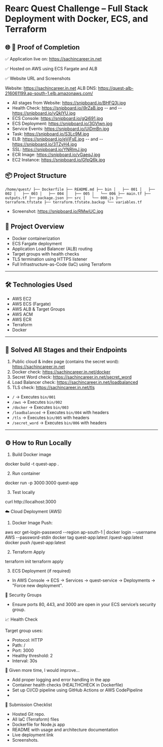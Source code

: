 # Rearc Quest Challenge – Full Stack Deployment with Docker, ECS, and Terraform

## 🌐 📸 Proof of Completion

✅ Application live on: https://sachincareer.in.net

✅ Hosted on AWS using ECS Fargate and ALB

✅ Website URL and Screenshots

Website: https://sachincareer.in.net 
ALB DNS: https://quest-alb-216061199.ap-south-1.elb.amazonaws.com/

- All stages from Website: https://snipboard.io/BHFQ3j.jpg
- Health Check: https://snipboard.io/i9rZaB.jpg  -- and -- https://snipboard.io/yQklYU.jpg
- ECS Console: https://snipboard.io/gQi691.jpg  
- ECS Deployment: https://snipboard.io/3GVlwn.jpg
- Service Events: https://snipboard.io/UiDmBn.jpg
- Task: https://snipboard.io/S3Lc9M.jpg
- ELB: https://snipboard.io/eViFsE.jpg -- and -- https://snipboard.io/3TZyH4.jpg
- SSL: https://snipboard.io/YNRImJ.jpg
- ECR Image: https://snipboard.io/vGaeqJ.jpg
- EC2 Instance: https://snipboard.io/GfpQ6k.jpg

## 📦 Project Structure

`/home/quest/
├── Dockerfile
├── README.md
├── bin
│   ├── 001
│   ├── 002
│   ├── 003
│   ├── 004
│   ├── 005
│   └── 006
├── main.tf
├── outputs.tf
├── package.json
├── src
│   └── 000.js
├── terraform.tfstate
├── terraform.tfstate.backup
└── variables.tf
`

- Screenshot: https://snipboard.io/RMwiUC.jpg


## 🚀 Project Overview

- Docker containerization
- ECS Fargate deployment
- Application Load Balancer (ALB) routing
- Target groups with health checks
- TLS termination using HTTPS listener
- Full Infrastructure-as-Code (IaC) using Terraform

---

## 🛠️ Technologies Used

- AWS EC2
- AWS ECS (Fargate)
- AWS ALB & Target Groups
- AWS ACM
- AWS ECR
- Terraform
- Docker

---

## 🧪 Solved All Stages and their Endpoints

1. Public cloud & index page (contains the secret word): https://sachincareer.in.net 
2. Docker check: https://sachincareer.in.net/docker
3. Secret Word check: https://sachincareer.in.net/secret_word
4. Load Balancer check: https://sachincareer.in.net/loadbalanced
5. TLS check: https://sachincareer.in.net/tls

- `/` → Executes `bin/001`
- `/aws` → Executes `bin/002`
- `/docker` → Executes `bin/003`
- `/loadbalanced` → Executes `bin/004` with headers
- `/tls` → Executes `bin/005` with headers
- `/secret_word` → Executes `bin/006` with headers

---

## ⚙️ How to Run Locally

1. Build Docker image
 
docker build -t quest-app .
   
2. Run container

docker run -p 3000:3000 quest-app

3. Test locally

curl http://localhost:3000


☁️ Cloud Deployment (AWS)

1. Docker Image Push:

aws ecr get-login-password --region ap-south-1 | docker login --username AWS --password-stdin <ECR-URL>
docker tag quest-app:latest <ECR-URL>/quest-app:latest
docker push <ECR-URL>/quest-app:latest

2. Terraform Apply

terraform init
terraform apply

3. ECS Deployment (if required)

- In AWS Console → ECS → Services → quest-service → Deployments → "Force new deployment".


🔐 Security Groups

- Ensure ports 80, 443, and 3000 are open in your ECS service’s security group.

📈 Health Check

Target group uses:

- Protocol: HTTP
- Path: /
- Port: 3000
- Healthy threshold: 2
- Interval: 30s

🧠 Given more time, I would improve...

- Add proper logging and error handling in the app
- Container health checks (HEALTHCHECK in Dockerfile)
- Set up CI/CD pipeline using GitHub Actions or AWS CodePipeline
- 

📁 Submission Checklist
- Hosted Git repo.
- All IaC (Terraform) files
- Dockerfile for Node.js app
- README with usage and architecture documentation
- Live deployment link
- Screenshots.







